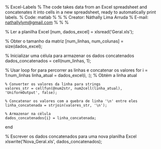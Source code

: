 % Excel-Labels
% The code takes data from an Excel spreadsheet and concatenates it into cells in a new spreadsheet, ready to automatically print labels.
% Code: matlab
%
%
% Creator: Náthally Lima Arruda 
% E-mail: nathallylym@gmail.com
%
% 
%

% Ler a planilha Excel
[num, dados_excel] = xlsread('Geral.xls');

% Obter o tamanho da matriz
[num_linhas, num_colunas] = size(dados_excel);

% Inicializar uma célula para armazenar os dados concatenados
dados_concatenados = cell(num_linhas, 1);

% Usar loop for para percorrer as linhas e concatenar os valores
for i = 1:num_linhas
    linha_atual = dados_excel(i, :); % Obtém a linha atual
    
    % Converter os valores da linha para strings
    valores_str = cellfun(@num2str, num2cell(linha_atual), 'UniformOutput', false);
    
    % Concatenar os valores com a quebra de linha '\n' entre eles
    linha_concatenada = strjoin(valores_str, '\n');
    
    % Armazenar na célula
    dados_concatenados{i} = linha_concatenada;
end

% Escrever os dados concatenados para uma nova planilha Excel
xlswrite('Nova_Geral.xls', dados_concatenados);
